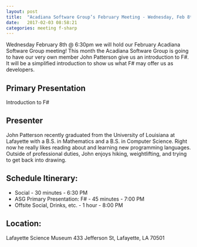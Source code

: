 ```yaml
---
layout: post
title:  "Acadiana Software Group’s February Meeting - Wednesday, Feb 8th @ 6:30 PM"
date:   2017-02-03 08:58:21
categories: meeting f-sharp
---
```

Wednesday February 8th @ 6:30pm we will hold our February Acadiana Software Group meeting! This month the Acadiana Software Group is going to have our very own member John Patterson give us an introduction to F#.  It will be a simplified introduction to show us what F# may offer us as developers.

## Primary Presentation

Introduction to F#

## Presenter

John Patterson recently graduated from the University of Louisiana at Lafayette with a B.S. in Mathematics and a B.S. in Computer Science. Right now he really likes reading about and learning new programming languages. Outside of professional duties, John enjoys hiking, weightlifting, and trying to get back into drawing.

## Schedule Itinerary:

* Social - 30 minutes - 6:30 PM
* ASG Primary Presentation: F# - 45 minutes - 7:00 PM
* Offsite Social, Drinks, etc. - 1 hour - 8:00 PM

## Location:

Lafayette Science Museum
433 Jefferson St, 
Lafayette, LA 70501

